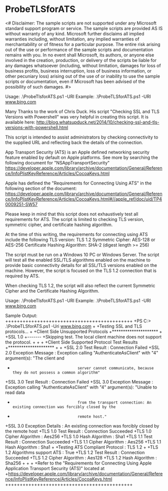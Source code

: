 # ProbeTLSforATS
<#
 Disclaimer: The sample scripts are not supported under any Microsoft standard support program or service. 
 The sample scripts are provided AS IS without warranty of any kind. Microsoft further disclaims all implied warranties 
 including, without limitation, any implied warranties of merchantability or of fitness for a particular purpose. 
 The entire risk arising out of the use or performance of the sample scripts and documentation remains with you. In no event shall Microsoft, its authors, or anyone else involved in the creation, production, or delivery of the scripts be liable for any damages whatsoever (including, without limitation, damages for loss of business profits, business interruption, loss of business information, or other pecuniary loss) arising out of the use of or inability to use the sample scripts or documentation, even if Microsoft has been advised of the possibility of such damages.
#>

Usage:   .\ProbeTlsforATS.ps1 -URI <Website URI>
Example: .\ProbeTLSforATS.ps1 -URI www.bing.com

Many Thanks to the work of Chris Duck. His script "Checking SSL and TLS Versions with Powershell" was very helpful in creating this script. It is available here: http://blog.whatsupduck.net/2014/10/checking-ssl-and-tls-versions-with-powershell.html

This script is intended to assist administrators by checking connectivity to the supplied URL and reflecting back the details of the connection.

App Transport Security (ATS) is an Apple defined networking security feature enabled by default on Apple platforms. See more by searching the following document for "NSAppTransportSecurity"
https://developer.apple.com/library/archive/documentation/General/Reference/InfoPlistKeyReference/Articles/CocoaKeys.html

Apple has defined the "Requirements for Connecting Using ATS" in the following section of the document: https://developer.apple.com/library/archive/documentation/General/Reference/InfoPlistKeyReference/Articles/CocoaKeys.html#//apple_ref/doc/uid/TP40009251-SW57

Please keep in mind that this script does not exhaustively test all requirements for ATS. The script is limited to checking TLS version, symmetric cipher, and certificate hashing algorithm.

At the time of this writing, the requirements for connecting using ATS include the following
TLS version: TLS 1.2 
Symmetric Cipher: AES-128 or AES-256
Certificate Hashing Algorithm: SHA-2 (digest length >= 256)

The script must be run on a Windows 10 PC or Windows Server. The script will test all the enabled SSL/TLS algorithms enabled on the machine to provide basic connectivity details for all SSL/TLS versions enabled on the machine. However, the script is focused on the TLS 1.2 connection that is required by ATS.

When checking TLS 1.2, the script will also reflect the current Symmetric Cipher and the Certificate Hashing Algorithm. 

Usage:   .\ProbeTlsforATS.ps1 -URI <Website URI>
Example: .\ProbeTLSforATS.ps1 -URI www.bing.com
  
Sample Output:
++++++++++++++++++++++++++++++++++++++++++++
+PS C:\> .\ProbeTLSforATS.ps1 -Uri www.bing.com
+
+Testing SSL and TLS protocols...
+
+Client Side Unsupported Protocols
+*********************
+
+SSL 1.0
+-------
+Skipping test. The local client machine does not support the protocol.
+
+
+
+Client Side Supported Protocol Test Results
+*********************
+
+
+SSL 2.0 Test Result             : Connection Failed
+SSL 2.0 Exception Message       : Exception calling "AuthenticateAsClient" with "4" argument(s): "The client and
+                                  server cannot communicate, because they do not possess a common algorithm"
+SSL 3.0 Test Result             : Connection Failed
+SSL 3.0 Exception Message       : Exception calling "AuthenticateAsClient" with "4" argument(s): "Unable to read data
+                                  from the transport connection: An existing connection was forcibly closed by the
+                                  remote host."
+SSL 3.0 Exception Details       : An existing connection was forcibly closed by the remote host
+TLS 1.0 Test Result             : Connection Succeeded
+TLS 1.0 Cipher Algorithm        : Aes256
+TLS 1.0 Hash Algorithm          : Sha1
+TLS 1.1 Test Result             : Connection Succeeded
+TLS 1.1 Cipher Algorithm        : Aes256
+TLS 1.1 Hash Algorithm          : Sha1
+
+Testing ATS Compliant Protocol : TLS 1.2
+
+TLS 1.2 Algorithms support ATS : True
+TLS 1.2 Test Result             : Connection Succeeded
+TLS 1.2 Cipher Algorithm        : Aes128
+TLS 1.2 Hash Algorithm          : Sha256
+
+
+
+Refer to the "Requirements for Connecting Using Apple Application Transport Security (ATS)" located at
+https://developer.apple.com/library/archive/documentation/General/Reference/InfoPlistKeyReference/Articles/CocoaKeys.html
++++++++++++++++++++++++++++++++++++++++++++


